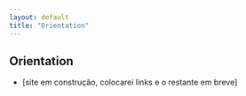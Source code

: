 ```yaml
---
layout: default
title: "Orientation"
---
```


## Orientation
* [site em construção, colocarei links e o restante em breve]
